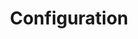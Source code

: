 ---
title: Configuration
position: 2
parameters:
  - name:
    content:
content_markdown: >-
  #### Connection Configuration


  | &nbsp; | &nbsp; | &nbsp; | &nbsp; |
  
  | --- | --- | --- | --- |

  | &nbsp; | &nbsp; | &nbsp; | &nbsp; |

  | &nbsp; | &nbsp; | &nbsp; | &nbsp; |

  | &nbsp; | &nbsp; | &nbsp; | &nbsp; |

  | &nbsp; | &nbsp; | &nbsp; | &nbsp; |
  
  | &nbsp; | &nbsp; | &nbsp; | &nbsp; |

  | &nbsp; | &nbsp; | &nbsp; | &nbsp; |

  | &nbsp; | &nbsp; | &nbsp; | &nbsp; |

  | &nbsp; | &nbsp; | &nbsp; | &nbsp; |


  | **Field** | **Required?** | **Input Type** | **Description** | 
  | — | — | — | — | 
  | `instance-name` | Yes (Eventually) | String | The instance name of this
  bot config.<br><br>**At this time, this field is currently not
  supported.&nbsp;** |<br>| `server-address` | Yes | String | The address of the
  server to which this bot should connect. |<br>| `server-query-port` | Yes |
  Integer | The query port to which your bot will connect. By default, most
  servers have this as 10011. |<br>| `virtual-server-id` | Yes | Integer | The
  ID of the virtual server to which the bot is connecting. |<br>|
  `server-query-name` | Yes | String | The server query name used for
  authentication. |<br>| `server-query-password` | Yes | String | The server
  query password used for authentication. |<br>| `bot-nickname` | Yes | String |
  The display name of the bot. |<br>| `bot-slow-mode` | Yes (Eventually) |
  String | Whether or not the bot should throttle its message rate to prevent
  being banned for flooding the query.<br><br>**At this time, this field is not
  currently supported.** |


  #### Access Control List Configuration


  | **Field** | **Required?** | **Input Type** | **Description** | | — | — | — |
  — | | `owner-groups` | Yes | List of Integers | The group IDs of groups
  containing only bot owners. |<br>| `super-admin-groups` | Yes | List of
  Integers | The group IDs of groups containing only bot super-admins. |<br>|
  `admin-groups` | Yes | List of Integers | The group IDs of groups containing
  only bot admins. |<br>| `moderator-groups` | Yes | List of Integers | The
  group IDs of groups containing only bot moderators. |<br>| `sponsor-groups` |
  Yes | List of Integers | The group IDs of groups containing only "sponsors".
  |<br>| `blacklisted-groups` | Yes | List of Integers | The group IDs of groups
  containing only users who are not allowed to use bot commands. |


  #### Idle Checker Configuration


  | **Field** | **Required?** | **Input Type** | **Description** | | — | — | — |
  — | | `idle-max-time-minutes` | Yes | Integer | The time in minutes after
  which a user will be moved if they have been idle for the entire duration.
  |<br>| `idle-destination-channel` | Yes | Integer | The ID of the channel to
  which idle users will be moved. |<br>| `idle-ignore-groups` | Yes | List of
  Integers | The group IDs of groups containing only users who will not be moved
  for being idle. |<br>&nbsp;
left_code_blocks:
  - code_block:
    title:
    language:
right_code_blocks:
  - code_block: "# ==============================================\r\n# ====           META INFORMATION           ====\r\n# ==============================================\r\n# = Information used to identify this bot      =\r\n# =   instance.                                =\r\n# ==============================================\r\n\r\ninstance-name: 'testInstance'\r\n\r\n# ==============================================\r\n# ====        CONNECTION INFORMATION        ====\r\n# ==============================================\r\n# = Information used to initiate the           =\r\n# =   connection to the server.                =\r\n# ==============================================\r\n\r\nserver-address: 'localhost'\r\nserver-query-port: 10011\r\nvirtual-server-id: 1\r\n\r\nserver-query-name: 'serveradmin'\r\nserver-query-password: 'ultrasecretpass'\r\n\r\nbot-nickname: 'Oh Bot Johnson'\r\nbot-slow-mode: ''"
    title: ConnectionConfig
    language:
  - code_block: "# ==============================================\r\n# ====        Idle Mover Information        ====\r\n# ==============================================\r\n# = Determines when and where to move idle     =\r\n# =   users within the server.                 =\r\n# ==============================================\r\n\r\nidle-max-time-minutes: 45\r\nidle-destination-channel: 105093\r\nidle-ignore-groups:\r\n - 38113\r\n - 38114"
    title: IdleChecker
    language:
  - code_block: "# ==============================================\r\n# ====             Instructions             ====\r\n# ==============================================\r\n# = Add groups by their ID number. Each group  =\r\n# = should be on a new line, prefixed with     =\r\n# = a hyphen (-).                              =\r\n# ==============================================\r\n\r\n# This group has access to all functions, and\r\n#   cannot be removed from its role except by\r\n#   removing them directly from the config file.\r\nowner-groups:\r\n- 6\r\n\r\n# This group has access to all function, and\r\n#   can modify the roles of all non-owner users.\r\nsuper-admin-groups:\r\n\r\n# This group has access to all functionality\r\n#   except for that involved in role and config\r\n#   management.\r\nadmin-groups:\r\n - 12\r\n\r\n# This group has access to limited versions of\r\n#   disciplinary functionality.\r\nmoderator-groups:\r\n - 15\r\n - 17\r\n - 18\r\n\r\n# This group has access only to non-functional\r\n#   (cosmetic) commands.\r\nsponsor-groups:\r\n - 16\r\n\r\n# This group cannot access any functionality of\r\n#   this program.\r\nblacklisted-groups:\r\n- 8\r\n- 10\r\n- 11"
    title: ServerGroupAccess
    language:
---